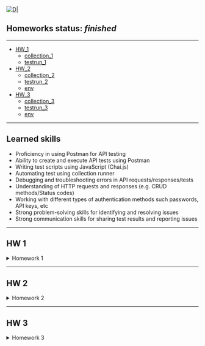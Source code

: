 [![D|](https://lentux-informatica.com/wp-content/uploads/2018/05/postman-logo.png)](https://www.postman.com/)
## __Homeworks status:__ _finished_
---
-  [HW_1](#hw_1)
    - [collection_1][hw1col_link]
    - [testrun_1][hw1test_link]
- [HW_2](#hw_2)
    - [collection_2][hw2col_link]
    - [testrun_2][hw2test_link]
    - [env][hw2env_link]
- [HW_3](#hw_3)
    - [collection_3][hw3col_link]
    - [testrun_3][hw3test_link]
    - [env][hw3env_link]
--- 

## Learned skills

-   Proficiency in using Postman for API testing 
-   Ability to create and execute API tests using Postman 
-   Writing test scripts using JavaScript (Chai.js)
-   Automating test using collection runner
-   Debugging and troubleshooting errors in API requests/responses/tests
-   Understanding of HTTP requests and responses (e.g. CRUD methods/Status codes)
-   Working with different types of authentication methods such passwords, API keys, etc
-   Strong problem-solving skills for identifying and resolving issues
-   Strong communication skills for sharing test results and reporting issues

---

## HW 1 <a name="hw_1"></a>

<details>
<summary>Homework 1</summary>

*Main task: Создать запросы в Postman.*
```javascript
Protocol: http
IP: **
Port: 5005
```

```javascript
EP_1
Method: GET
EndPoint: /get_method
    request url params: 
    name: str
    age: int
        response: 
        [   “Str”,
            “Str”]
```

```javascript
EP_2
Method: POST
EndPoint: /user_info_3
request form data: 
 name: str
 age: int
 salary: int

response: 
{'name': name,
          'age': age,
          'salary': salary,
          'family': {'children': [['Alex', 24], ['Kate', 12]],
                     'u_salary_1_5_year': salary * 4}}
```

```javascript
EP_3
Method: GET
EndPoint: /object_info_1
request url params: 
 name: str
 age: int
 weight: int

response: 
{'name': name,
          'age': age,
          'daily_food': weight * 0.012,
          'daily_sleep': weight * 2.5}
```

```javascript
EP_4
Method: GET
EndPoint: /object_info_2
request url params: 
 name: str
 age: int
 salary: int

response: 
{'start_qa_salary': salary,
          'qa_salary_after_6_months': salary * 2,
          'qa_salary_after_12_months': salary * 2.7,
          'qa_salary_after_1.5_year': salary * 3.3,
          'qa_salary_after_3.5_years': salary * 3.8,
          'person': {'u_name': [user_name, salary, age],
                     'u_age': age,
                     'u_salary_5_years': salary * 4.2}
          }
```

```javascript
EP_5
Method: GET
EndPoint: /object_info_3
request url params: 
 name: str
 age: int
 salary: int

response: 
{'name': name,
          'age': age,
          'salary': salary,
          'family': {'children': [['Alex', 24], ['Kate', 12]],
                     'pets': {'cat':{'name':'Sunny',
                                     'age': 3},
                              'dog':{'name':'Luky',
                                     'age': 4}},
                     'u_salary_1_5_year': salary * 4}
          }
```

```javascript
EP_6
Method: GET
EndPoint: /object_info_4
request url params: 
 name: str
 age: int
 salary: int

response: 
{'name': name,
          'age': int(age),
          'salary': [salary, str(salary * 2), str(salary * 3)]}
```

```javascript
EP_7
Method: POST
EndPoint: /user_info_2
request form data: 
 name: str
 age: int
 salary: int

response: 
{'start_qa_salary': salary,
          'qa_salary_after_6_months': salary * 2,
          'qa_salary_after_12_months': salary * 2.7,
          'qa_salary_after_1.5_year': salary * 3.3,
          'qa_salary_after_3.5_years': salary * 3.8,
          'person': {'u_name': [user_name, salary, age],
                     'u_age': age,
                     'u_salary_5_years': salary * 4.2}
          }
```
<details>
<summary>Screen_RunClc</summary>
<img src ="https://github.com/Foxive/Postman/blob/main/Postman.HW_1_RunClc.png?raw=true">
</details>
</details>

---
## HW 2 <a name="hw_2"></a>

<details>
<summary>Homework 2</summary>

*Main tasks:* 
* Отправить запрос
* Проверить статус код (== 200)
* Проверить доп. параметры с помощью тестов

<details>
<summary>Screen_RunClc</summary>

<img src ="https://github.com/Foxive/Postman/blob/main/Postman.HW_2_RunClc.png?raw=true">

</details>

<details>
<summary>Tasks</summary>
<details>
<summary>Task 1 (EP_1)</summary>

```javascript
{{url}}/first
1. Отправить запрос.
2. Статус код 200
3. Проверить, что в body приходит правильный string.
```

</details>
<details>
<summary>Task 2 (EP_2)</summary>

```javascript
{{url}}/user_info_3
1. Отправить запрос.
2. Статус код 200
3. Спарсить response body в json.
4. Проверить, что name в ответе равно name s request (name вбить руками.)
5. Проверить, что age в ответе равно age s request (age вбить руками.)
6. Проверить, что salary в ответе равно salary s request (salary вбить руками.)
7. Спарсить request.
8. Проверить, что name в ответе равно name s request (name забрать из request.)
9. Проверить, что age в ответе равно age s request (age забрать из request.)
10. Проверить, что salary в ответе равно salary s request (salary забрать из request.)
11. Вывести в консоль параметр family из response.
12. Проверить что u_salary_1_5_year в ответе равно salary*4 (salary забрать из request)
```

</details>
<details>
<summary>Task 3 (EP_3)</summary>

```javascript
{{url}}/object_info_3
1. Отправить запрос.
2. Статус код 200
3. Спарсить response body в json.
4. Спарсить request.
5. Проверить, что name в ответе равно name s request (name забрать из request.)
6. Проверить, что age в ответе равно age s request (age забрать из request.)
7. Проверить, что salary в ответе равно salary s request (salary забрать из request.)
8. Вывести в консоль параметр family из response.
9. Проверить, что у параметра dog есть параметры name.
10. Проверить, что у параметра dog есть параметры age.
11. Проверить, что параметр name имеет значение Luky.
12. Проверить, что параметр age имеет значение 4.
```

</details>
<details>
<summary>Task 4 (EP_4)</summary>

```javascript
{{url}}/object_info_4
1. Отправить запрос.
2. Статус код 200
3. Спарсить response body в json.
4. Спарсить request.
5. Проверить, что name в ответе равно name s request (name забрать из request.)
6. Проверить, что age в ответе равно age из request (age забрать из request.)
7. Вывести в консоль параметр salary из request.
8. Вывести в консоль параметр salary из response.
9. Вывести в консоль 0-й элемент параметра salary из response.
10. Вывести в консоль 1-й элемент параметра salary параметр salary из response.
11. Вывести в консоль 2-й элемент параметра salary параметр salary из response.
12. Проверить, что 0-й элемент параметра salary равен salary из request (salary забрать из request.)
13. Проверить, что 1-й элемент параметра salary равен salary*2 из request (salary забрать из request.)
14. Проверить, что 2-й элемент параметра salary равен salary*3 из request (salary забрать из request.)
15. Создать в окружении переменную name
16. Создать в окружении переменную age
17. Создать в окружении переменную salary
18. Передать в окружение переменную name
19. Передать в окружение переменную age
20. Передать в окружение переменную salary
21. Написать цикл который выведет в консоль по порядку элементы списка из параметра salary.
```

</details>
<details>
<summary>Task 5 (EP_5)</summary>

```javascript
{{url}}/user_info_2
1. Вставить параметр salary из окружения в request
2. Вставить параметр age из окружения в age
3. Вставить параметр name из окружения в name
4. Отправить запрос.
5. Статус код 200
6. Спарсить response body в json.
7. Спарсить request.
8. Проверить, что json response имеет параметр start_qa_salary
9. Проверить, что json response имеет параметр qa_salary_after_6_months
10. Проверить, что json response имеет параметр qa_salary_after_12_months
11. Проверить, что json response имеет параметр qa_salary_after_1.5_year
12. Проверить, что json response имеет параметр qa_salary_after_3.5_years
13. Проверить, что json response имеет параметр person
14. Проверить, что параметр start_qa_salary равен salary из request (salary забрать из request.)
15. Проверить, что параметр qa_salary_after_6_months равен salary*2 из request (salary забрать из request.)
16. Проверить, что параметр qa_salary_after_12_months равен salary*2.7 из request (salary забрать из request.)
17. Проверить, что параметр qa_salary_after_1.5_year равен salary*3.3 из request (salary забрать из request.)
18. Проверить, что параметр qa_salary_after_3.5_years равен salary*3.8 из request (salary забрать из request.)
19. Проверить, что в параметре person, 1-й элемент из u_name равен salary из request (salary забрать из request.)
20. Проверить, что что параметр u_age равен age из request (age забрать из request.)
21. Проверить, что параметр u_salary_5_years равен salary*4.2 из request (salary забрать из request.)
22. ***Написать цикл который выведет в консоль по порядку элементы списка из параметра person.
```

</details>
</details>


<details>
<summary>Code</summary>
<details>
<summary>Task 1 (EP_1)</summary>

```javascript
// Парсим ответ
var testBody = pm.response.text();
// 2. Статус код 200
pm.test("Status code is 200", function () {
    pm.response.to.have.status(200);
});
// 3. Проверить, что в body приходит правильный string.
pm.test("Body matches string", function () {
    pm.expect(pm.response.text()).to.include("This is the first responce from server!ss");
});
pm.test("Body is correct", function () {
    pm.response.to.have.body(testBody);
});
```

</details>
<details>
<summary>Task 2 (EP_2)</summary>

```javascript
// 2. Статус код 200
pm.test("Status code is 200", function () {
    pm.response.to.have.status(200);
});
// 3. Спарсить response body в json.
const responseJson = pm.response.json();
// 4. Проверить, что name в ответе равно name s request (name вбить руками.)
pm.test("Person is John", () => {
  pm.expect(responseJson.name).to.eql("John");
});
// 5. Проверить, что age в ответе равно age s request (age вбить руками.)
pm.test("Age is 25", () => {
  pm.expect(responseJson.age).to.eql+(25);
});
// 6. Проверить, что salary в ответе равно salary s request (salary вбить руками.)
pm.test("Salary is 1000", () => {
  pm.expect(responseJson.salary).to.eql(1000);
});
// 7. Спарсить request.
var requestdata = request.data;
// 8. Проверить, что name в ответе равно name s request (name забрать из request.)
pm.test("Person name is valid", () => {
  pm.expect(responseJson.name).to.eql(requestdata.name);
});
// 9. Проверить, что age в ответе равно age s request (age забрать из request.)
pm.test("Person age is valid", () => {
  pm.expect(responseJson.age).to.eql(requestdata.age);
});
// 10. Проверить, что salary в ответе равно salary s request (salary забрать из request.)
pm.test("Person salary is valid", () => {
  pm.expect(responseJson.salary).to.eql(+requestdata.salary);
});
// 11. Вывести в консоль параметр family из response.
console.log (responseJson.family)
// 12. Проверить что u_salary_1_5_year в ответе равно salary*4 (salary забрать из request)
pm.test("Server logic works out multiplication", () => {
  pm.expect(responseJson.family.u_salary_1_5_year).to.eql(requestdata.salary*4);
});
```
</details>
<details>
<summary>Task 3 (EP_3)</summary>

```javascript
// 2. Статус код 200
pm.test("Status code is 200", function () {
    pm.response.to.have.status(200);
});
// 3. Спарсить response body в json.
const responseJson = pm.response.json();
// 4. Спарсить request
var requestdata = pm.request.url.query.toObject();
// 5. Проверить, что name в ответе равно name s request (name забрать из request.)
pm.test("Person name is valid", () => {
  pm.expect(responseJson.name).to.eql(requestdata.name);
});
// 6. Проверить, что age в ответе равно age s request (age забрать из request.)
pm.test("Person age is valid", () => {
  pm.expect(responseJson.age).to.eql(requestdata.age);
});
// 7. Проверить, что salary в ответе равно salary s request (salary забрать из request.)
pm.test("Person salary is valid", () => {
  pm.expect(responseJson.salary).to.eql(+requestdata.salary);
});
// 8. Вывести в консоль параметр family из response.
console.log (responseJson.family)
// 9. Проверить, что у параметра dog есть параметры name.
pm.test("Dog name is valid", () => {
  pm.expect(responseJson.family.pets.dog).to.have.property("name");
});
// 10. Проверить, что у параметра dog есть параметры age.
pm.test("Dog age is valid", () => {
  pm.expect(responseJson.family.pets.dog).to.have.property("age");
});
// 11. Проверить, что параметр name имеет значение Luky.
pm.test("Dog name is Luky", () => {
  pm.expect(responseJson.family.pets.dog.name).to.eql("Luky")
});
// 12. Проверить, что параметр age имеет значение 4.
pm.test("Dog age is 4", () => {
  pm.expect(responseJson.family.pets.dog.age).to.eql(4)
});
```
</details>
<details>
<summary>Task 4 (EP_4)</summary>

```javascript
// 2. Статус код 200
pm.test("Status code is 200", function () {
    pm.response.to.have.status(200);
});
// 3. Спарсить response body в json.
const responseJson = pm.response.json();
// 4. Спарсить request
var requestdata = pm.request.url.query.toObject();
// 5. Проверить, что name в ответе равно name s request (name забрать из request.)
pm.test("Person name is valid", () => {
  pm.expect(responseJson.name).to.eql(requestdata.name);
});
// 6. Проверить, что age в ответе равно age s request (age забрать из request.)
pm.test("Person age is valid", () => {
  pm.expect(responseJson.age).to.eql(+requestdata.age);
});
// 7. Вывести в консоль параметр salary из request.
console.log(requestdata.salary)
// 8. Вывести в консоль параметр salary из response.
console.log(responseJson.salary)
// 9. Вывести в консоль 0-й элемент параметра salary из response.
console.log(responseJson.salary[0])
// 10. Вывести в консоль 1-й элемент параметра salary параметр salary из response.
console.log(responseJson.salary[1])
// 11. Вывести в консоль 2-й элемент параметра salary параметр salary из response.
console.log(responseJson.salary[2])
// 12. Проверить, что 0-й элемент параметра salary равен salary из request (salary забрать из request.)
pm.test("Server response equal request ", () => {
  pm.expect(responseJson.salary[0]).to.eql(+requestdata.salary);
});
// 13. Проверить, что 1-й элемент параметра salary равен salary*2 из request (salary забрать из request.)
pm.test("Server response equal request ", () => {
  pm.expect(+responseJson.salary[1]).to.eql(requestdata.salary*2);
});
// 14. Проверить, что 2-й элемент параметра salary равен salary*3 из request (salary забрать из request.)
pm.test("Server response equal request ", () => {
  pm.expect(+responseJson.salary[2]).to.eql(requestdata.salary*3);
});
// 15. Создать в окружении переменную name
pm.environment.set("name", " ");
// 16. Создать в окружении переменную age
pm.environment.set("age", " ");
// 17. Создать в окружении переменную salary
pm.environment.set("salary", " ");
// 18. Передать в окружение переменную name
pm.environment.set("name", requestdata.name);
// 19. Передать в окружение переменную age
pm.environment.set("age", requestdata.age);
// 20. Передать в окружение переменную salary
pm.environment.set("salary", requestdata.salary);
// // 21. Написать цикл который выведет в консоль по порядку элементы списка из параметра salary.
var arr = responseJson.salary
console.log ('asd')
arr.forEach(function(item, i, arr) {
    console.log ('Текущий элемент списка: ', i, ' имеет значение =', item)
})
```
</details>
<details>
<summary>Task 5 (EP_5)</summary>

```javascript
// 5. Статус код 200
pm.test("Status code is 200", function () {
    pm.response.to.have.status(200);
});
// 6. Спарсить response body в json.
const responseJson = pm.response.json();
// // 7. Спарсить request
var requestdata = request.data
console.log(requestdata)
// // 8. Проверить, что json response имеет параметр start_qa_salary
pm.test("Json response have property start_qa_salary", () => {
  pm.expect(responseJson).to.have.property("start_qa_salary")
});
// 9. Проверить, что json response имеет параметр qa_salary_after_6_months
pm.test("Json response have property qa_salary_after_6_months", () => {
  pm.expect(responseJson).to.have.property("qa_salary_after_6_months")
});
// 10. Проверить, что json response имеет параметр qa_salary_after_12_months
pm.test("Json response have property qa_salary_after_12_months", () => {
  pm.expect(responseJson).to.have.property("qa_salary_after_12_months")
});
// 11. Проверить, что json response имеет параметр qa_salary_after_1.5_year
pm.test("Json response have property qa_salary_after_1.5_year", () => {
  pm.expect(responseJson).to.have.property("qa_salary_after_1.5_year")
});
// 12. Проверить, что json response имеет параметр qa_salary_after_3.5_years
pm.test("Json response have property qa_salary_after_3.5_years", () => {
  pm.expect(responseJson).to.have.property("qa_salary_after_3.5_years")
});
// 13. Проверить, что json response имеет параметр person
pm.test("Json response have property person", () => {
  pm.expect(responseJson).to.have.property("person")
});
// 14. Проверить, что параметр start_qa_salary равен salary из request (salary забрать из request.)
pm.test("Param response start_qa_salary eql salary from request", () => {
    pm.expect(responseJson.start_qa_salary).to.eql(+requestdata.salary);
});
// 15. Проверить, что параметр qa_salary_after_6_months равен salary*2 из request (salary забрать из request.)
pm.test("Param response qa_salary_after_6_months eql salary*2 from request", () => {
    pm.expect(responseJson.qa_salary_after_6_month).to.eql+(requestdata.salary*2);
});
// 16. Проверить, что параметр qa_salary_after_12_months равен salary*2.7 из request (salary забрать из request.)
pm.test("Param response qa_salary_after_12_months eql salary*2 from request", () => {
    pm.expect(responseJson.qa_salary_after_12_month).to.eql+(requestdata.salary*2.7);
});
// 17. Проверить, что параметр qa_salary_after_1.5_year равен salary*3.3 из request (salary забрать из request.)
pm.test("Param response qa_salary_after_1.5_years eql salary*2 from request", () => {
    pm.expect(responseJson["qa_salary_after_1.5_years"]).to.eql+(requestdata.salary*3.3);
});
// 18. Проверить, что параметр qa_salary_after_3.5_years равен salary*3.8 из request (salary забрать из request.)
pm.test("Param response qa_salary_after_3.5_years eql salary*2 from request", () => {
    pm.expect(responseJson["qa_salary_after_3.5_years"]).to.eql+(requestdata.salary*3.8);
});
// 19. Проверить, что в параметре person, 1-й элемент из u_name равен salary из request (salary забрать из request.)
pm.test("1st element in param person from u_name = salary", () => {
    pm.expect(responseJson.person.u_name[1]).to.eql+(requestdata.salary);
});
// 20. Проверить, что что параметр u_age равен age из request (age забрать из request.)
pm.test("Param age from u_name = age", () => {
    pm.expect(responseJson.person.u_name[2]).to.eql+(requestdata.age);
});
// 21. Проверить, что параметр u_salary_5_years равен salary*4.2 из request (salary забрать из request.)
pm.test("Param u_salary_5_years", () => {
    pm.expect(responseJson.person.u_salary_5_years).to.eql+(requestdata.salary*4.2);
});
// 22. ***Написать цикл который выведет в консоль по порядку элементы списка из параметра person.
for (i in responseJson.person) {
 console.log('Element: ', responseJson.person[i]);
}
```

</details>
</details>
</details>

---

## HW 3 <a name="hw_3"></a>
<details>
<summary>Homework 3</summary>


*Main tasks:* 
*  Отправить запрос
*  Получить токен
*  Проверить доп. параметры с помощью тестов


<details>
<summary>Screen_RunClc</summary>

<img src ="https://github.com/Foxive/Postman/blob/main/Postman.HW_3_RunClc.png?raw=true">

</details>

<details>
<summary>Tasks</summary>
<details>
<summary>Task 1 (EP_1)</summary>

```javascript
POST
{{url}}/login
login : str (кроме /)
password : str
Приходящий токен необходимо передать во все остальные запросы.
```

</details>
<details>
<summary>Task 2 (EP_2)</summary>

```javascript
{{url}}/user_info
    req. (RAW JSON)
    POST
    age: int
    salary: int
    name: str
    auth_token
    resp.
    {'start_qa_salary':salary,
    'qa_salary_after_6_months': salary * 2,
    'qa_salary_after_12_months': salary * 2.9,
    'person': {'u_name':[user_name, salary, age],
                                'u_age':age,
                                'u_salary_1.5_year': salary * 4}
                                }
Тесты:
1) Статус код 200
2) Проверка структуры json в ответе.
3) В ответе указаны коэффициенты умножения salary, напишите тесты по проверке правильности результата перемножения на коэффициент.
4) Достать значение из поля 'u_salary_1.5_year' и передать в поле salary запроса {{url}}/get_test_user

```
</details>
<details>
<summary>Task 3 (EP_3)</summary>

```javascript
{{url}}/new_data
    req.
    POST
    age: int
    salary: int
    name: str
    auth_token
    Resp.
    {'name':name,
    'age': int(age),
    'salary': [salary, str(salary*2), str(salary*3)]}
Тесты:
1) Статус код 200
2) Проверка структуры json в ответе.
3) В ответе указаны коэффициенты умножения salary, напишите тесты по проверке правильности результата перемножения на коэффициент.
4) проверить, что 2-й элемент массива salary больше 1-го и 0-го

```
</details>
<details>
<summary>Task 4 (EP_4)</summary>

```javascript
 {{url}}/test_pet_info    
    req.
    POST
    age: int
    weight: int
    name: str
    auth_token
    Resp.  
    {'name': name,
    'age': age,
    'daily_food':weight * 0.012,
    'daily_sleep': weight * 2.5}
Тесты:
1) Статус код 200
2) Проверка структуры json в ответе.
3) В ответе указаны коэффициенты умножения weight, напишите тесты по проверке правильности результата перемножения на коэффициент.
```
</details>
<details>
<summary>Task 5 (EP_5)</summary>

```javascript
{{url}}/get_test_user
    req.
    POST
    age: int
    salary: int
    name: str
    auth_token

    Resp.
    {'name': name,
    'age':age,
    'salary': salary,
    'family':{'children':[['Alex', 24],['Kate', 12]],
    'u_salary_1.5_year': salary * 4}
    }
Тесты:
1) Статус код 200
2) Проверка структуры json в ответе.
3) Проверить что занчение поля name = значению переменной name из окружения
4) Проверить что занчение поля age в ответе соответсвует отправленному в запросе значению поля age
```

</details>
<details>
<summary>Task 6 (EP_6)</summary>

```javascript
{{url_alt}}/currency
    req.
    POST
    auth_token
    Resp. Передаётся список массив объектов.
    [
    {"Cur_Abbreviation": str,
    "Cur_ID": int,
    "Cur_Name": str
    }
    …
    {"Cur_Abbreviation": str,
    "Cur_ID": int,
    "Cur_Name": str
    }]
Тесты:
1) Можете взять любой объект из присланного списка, используйте js random.
В объекте возьмите Cur_ID и передать через окружение в следующий запрос.
```

</details>
<details>
<summary>Task 7 (EP_7)</summary>

```javascript
{{url_alt}}/curr_byn
    req.
    POST
    auth_token
    curr_code: int
    Resp.
    {
        "Cur_Abbreviation": str
        "Cur_ID": int,
        "Cur_Name": str,
        "Cur_OfficialRate": float,
        "Cur_Scale": int,
        "Date": str
}
Тесты:
1) Статус код 200
2) Проверка структуры json в ответе.
```

</details>
<details>
<summary>Task 7** (EP_7(js)</summary>

```javascript
1) получить список валют
2) итерировать список валют
3) в каждой итерации отправлять запрос на сервер для получения курса каждой валюты
4) если возвращается 500 код, переходим к следующей итреации
5) если получаем 200 код, проверяем response json на наличие поля "Cur_OfficialRate"
6) если поле есть, пишем в консоль инфу про фалюту в виде response
{
    "Cur_Abbreviation": str
    "Cur_ID": int,
    "Cur_Name": str,
    "Cur_OfficialRate": float,
    "Cur_Scale": int,
    "Date": str
}
7) переходим к следующей итерации
```
</details>
</details>

<details>
<summary> Code </summary>
<details>
<summary>Task 1 (EP_1)</summary>

```javascript
pm.test("Status code is 200", function () {
    pm.response.to.have.status(200);
});
// parse token from response
let token = pm.response.json().token
// set token_env var
pm.environment.set("token", token);
```

</details>
<details>
<summary>Task 2 (EP_2)</summary>

```javascript
// 1) Статус код 200
pm.test("Status code is 200", function () {
    pm.response.to.have.status(200);
});
// 2) Проверка структуры json в ответе.
let request_raw = JSON.parse(pm.request.body.raw)
let schema = {
    "type": "object",
    "required": [
        "person",
        "qa_salary_after_12_months",
        "qa_salary_after_6_months",
        "start_qa_salary"
    ],
    "properties": {
        "person": {
            "type": "object",
            "required" : [
                "u_age",
                "u_name",
                "u_salary_1_5_year"
            ],
            "properties":{
                "u_age": {"type" : "integer"},
                "u_name": {"type": "array"},
                "u_salary_1_5_year": {"type": "integer"},
                "u_salary": {"type": "integer"
                }
            }
        },
        "qa_salary_after_12_months": {"type": "number"},
        "qa_salary_after_6_months": {"type": "integer"},
        "start_qa_salary": {"type": "integer"}
    }
}
pm.test("Scheme is correct", function () {
    pm.response.to.have.jsonSchema(schema)
});
// 3) В ответе указаны коэффициенты умножения salary, напишите тесты по проверке правильности результата перемножения на коэффициент.
let respJson = pm.response.json()
pm.test("Server logic (multiplication factor) works ", function () {
        pm.expect(respJson.person.u_salary_1_5_year).to.eql(request_raw.salary*4),
        pm.expect(respJson.start_qa_salary).to.eql(request_raw.salary),
        pm.expect(respJson.qa_salary_after_12_months).to.eql(request_raw.salary*2.9),
        pm.expect(respJson.qa_salary_after_6_months).to.eql(request_raw.salary*2)
});
// 4) Достать значение из поля 'u_salary_1.5_year' и передать в поле salary запроса {{url}}/get_test_user
pm.environment.set("salary_get_test_user", respJson.person.u_salary_1_5_year);
```
</details>
<details>
<summary>Task 3 (EP_3)</summary>

```javascript
// 1) Статус код 200
pm.test("Status code is 200", function () {
    pm.response.to.have.status(200);
});
// 2) Проверка структуры json в ответе.
let schema = {
    "type": "object",
    "requred": [
        "age",
        "name",
        "salary"
    ],
    "properties": {
        "age" : {"type": "integer"},
        "name" : {"type": "string"},
        "salary" : {"type": "array"},
    }
}
pm.test("Scheme is correct", function () {
    pm.response.to.have.jsonSchema(schema)
});
// 3) В ответе указаны коэффициенты умножения salary, напишите тесты по проверке правильности результата перемножения на коэффициент.
let respJson = pm.response.json()
let request_raw = pm.request.body.formdata.get("salary")
pm.test("Server logic (multiplication factor) works ", function () {
        pm.expect(respJson.salary[0]).to.eql+(request_raw.salary),
        pm.expect(respJson.salary[1]).to.eql+(request_raw.salary*2),
        pm.expect(respJson.salary[2]).to.eql+(request_raw.salary*3)
});
// 4) проверить, что 2-й элемент массива salary больше 1-го и 0-го
pm.test("2nd array element > 1 and 0 ", function () {
        pm.expect(respJson.salary[2]).to.gt+(respJson.salary[0])
        pm.expect(+respJson.salary[2]).to.be.above(+respJson.salary[1])
});
```
</details>
<details>
<summary>Task 4 (EP_4)</summary>

```javascript
// 1) Статус код 200
pm.test("Status code is 200", function () {
    pm.response.to.have.status(200);
});
// 2) Проверка структуры json в ответе.
let schema = {
    "type": "object",
    "requred": [
        "age",
        "name",
        "daily_food",
        "daily_sleep"
    ],
    "properties": {
        "age" : {"type": "integer"},
        "name" : {"type": "string"},
        "daily_food" : {"type": "number"},
        "daily_sleep" : {"type": "number"},
    }
}
pm.test("Scheme is correct", function () {
    pm.response.to.have.jsonSchema(schema)
});
// 3) В ответе указаны коэффициенты умножения weight, напишите тесты по проверке правильности результата перемножения на коэффициент.
let respJson = pm.response.json()
let request_raw = pm.request.body.formdata.get("weight")
pm.test("Server logic (multiplication weight factor) works ", function () {
        pm.expect(respJson.daily_food).to.eql(request_raw*0.012),
        pm.expect(respJson.daily_sleep).to.eql(request_raw*2.5)
});
```
</details>
<details>
<summary>Task 5 (EP_5)</summary>

```javascript
// 1) Статус код 200
pm.test("Status code is 200", function () {
    pm.response.to.have.status(200);
});
// 2) Проверка структуры json в ответе.
let schema = {
    "type": "object",
    "requred": [
        "age",
        "family",
        "name",
        "salary"
    ],
    "properties": {
        "age" : {"type": "string"},
        "family" : {"type": "object", "required": ["children", "u_salary_1_5_year" ], "properties": { "children" : { "type": "array"}, "u_salary_1_5_year" : {"type" : "integer"}}},
        "name" : {"type": "string"},
        "salary" : {"type": "integer"},
    }
}
pm.test("Scheme is correct", function () {
    pm.response.to.have.jsonSchema(schema)
});
// 3) Проверить что занчение поля name = значению переменной name из окружения
let respJson = pm.response.json()
// let request_raw = pm.request.body.formdata.get("weight")
pm.environment.set("name", "John");
pm.test("Resp name = var name from env ", function () {
        pm.expect(respJson.name).to.eql(pm.environment.get("name"))
});
// 4) Проверить что занчение поля age в ответе соответсвует отправленному в запросе значению поля age
pm.environment.set("age", 25);
pm.test("Resp age = var age from env ", function () {
        pm.expect(respJson.age).to.eql+(pm.environment.get("age"))
});
```

</details>
<details>
<summary>Task 6 (EP_6)</summary>

```javascript
function getRandomInt(max) {
  return Math.floor(Math.random() * max);
}
var random_num = getRandomInt(118)
// 1) Можете взять любой объект из присланного списка, используйте js random.
// В объекте возьмите Cur_ID и передать через окружение в следующий запрос.
//команда для отладки
// console.log(random_num)
// парсим ответ
let request_info = pm.response.json()
// забираем из ответа нужный рандомный айди
let Info_from_curr = request_info[random_num].Cur_ID
pm.environment.set("Cur_ID", Info_from_curr);
```

</details>
<details>
<summary>Task 7 (EP_7)</summary>

```javascript
// 1) Статус код 200
pm.test("Status code is 200", function () {
    pm.response.to.have.status(200);
});
// 2) Проверка структуры json в ответе.
let scheme = {
    "type": "object",
    "required": [ "Cur_Abbreviation", "Cur_ID", "Cur_Name", "Cur_OfficialRate", "Cur_Scale", "Date"],
    "properties": { "Cur_Abbreviation": {"type" : "string"}, "Cur_ID":{"type":"integer"}, "Cur_Name":{"type":"string"}, "Cur_OfficialRate":{"type":"number"}, "Cur_Scale":{"type":"integer"}, "Date":{"type": "string", "format": "date"}
    }
}
pm.test("Response json scheme is ok", function () {
    pm.response.to.have.jsonSchema(scheme)
});
```

</details>
<details>
<summary>Task 7** (EP_7(js)</summary>

```javascript
// 1) получить список валют
// 2) итерировать список валют
// 3) в каждой итерации отправлять запрос на сервер для получения курса каждой валюты
// 4) если возвращается 500 код, переходим к следующей итреации
// 5) если получаем 200 код, проверяем response json на наличие поля "Cur_OfficialRate"
// 6) если поле есть, пишем в консоль инфу про фалюту в виде response
// {
//     "Cur_Abbreviation": str
//     "Cur_ID": int,
//     "Cur_Name": str,
//     "Cur_OfficialRate": float,
//     "Cur_Scale": int,
//     "Date": str
// }
// 7) переходим к следующей итерации
var info = pm.response.json()
let data1 = info.length
for (var index = 0; index < data1; index++){
    var new_id = info[index].Cur_ID
    var connection = {
    url: pm.environment.get("url_alt")+'/curr_byn',
    method: 'POST',
    header: {'Postman-Token': '23a390b7-9bb2-4ddb-8715-b9d3240a49bd', 
            'Content-Type':'multipart/form-data boundary=--------------------------924870078785244570813508', 
            'Content-Length':'278'}, 
    body: {
        mode: 'formdata',
        formdata: [ {'key': 'auth_token', 'value': 123},
                    {'key': 'curr_code', 'value': new_id}
                 ]
        }
};
     pm.sendRequest(connection, function (err, res) {
                if(res.code == 200){
                var jsonData = res.json();
                    if(pm.expect(jsonData).to.have.any.keys("Cur_OfficialRate")){
                    console.log(jsonData);}
                }})}
```

</details>
</details>





[//]: # (Reference links)
[hw1test_link]: <https://github.com/Foxive/Postman/tree/main/Postman.HW_1.postman_test_run.json>
[hw1col_link]: <https://github.com/Foxive/Postman/tree/main/Postman.HW_1.postman_collection.json>
[hw2test_link]: <https://github.com/Foxive/Postman/tree/main/Postman.HW_2.postman_test_run.json>
[hw2col_link]: <https://github.com/Foxive/Postman/tree/main/Postman.HW_2.postman_collection.json>
[hw2env_link]: <https://github.com/Foxive/Postman/tree/main/HW_2.postman_environment.json>
[hw3col_link]: <https://github.com/Foxive/Postman/tree/main/Postman.HW_3.postman_collection.json>
[hw3test_link]: <https://github.com/Foxive/Postman/tree/main/Postman.HW_3.postman_test_run.json>
[hw3env_link]: <https://github.com/Foxive/Postman/tree/main/HW_3.postman_environment.json>
